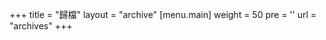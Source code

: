 +++
title = "歸檔"
layout = "archive"
[menu.main]
  weight = 50
  pre = '<i class="fas fa-fw fa-file-archive"></i>'
  url = "archives"
+++
